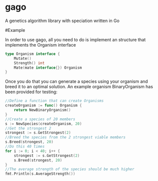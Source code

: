 # gago
A genetics algorithm library with speciation written in Go

#Example

In order to use gago, all you need to do is implement an structure that implements the Organism interface

```go
type Organism interface {
	Mutate()
	Strength() int
	Mate(mate interface{}) Organism
}
```

Once you do that you can generate a species using your organism and breed it to an optimal solution. An example organism BinaryOrganism has been provided for testing:

```go
//Define a function that can create Organisms
createOrganism := func() Organism { 
	return NewBinaryOrganism()
}
//Create a species of 20 members
s := NewSpecies(createOrganism, 20) 
//Get the strongest 2
strongest := s.GetStrongest(2) 
//Breed the species from the 2 strongest viable members
s.Breed(strongest, 20) 
//Do this 40 times
for i := 0; i < 40; i++ { 
	strongest := s.GetStrongest(2)
	s.Breed(strongest, 20)
}
//The average strength of the species should be much higher
fmt.Println(s.AverageStrength())
```
